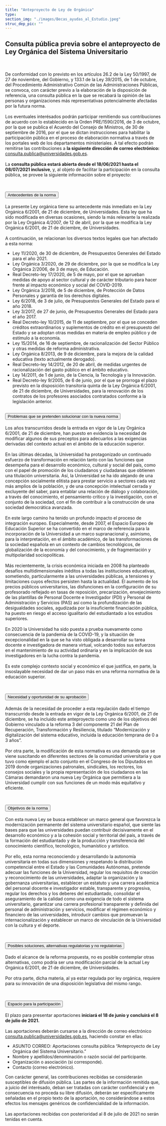 ```yaml
---
title: "Anteproyecto de Ley de Orgánica"
type: 
section_img: "./images/Becas_ayudas_al_Estudio.jpeg"
struc_dep_pic: ""
---
```

## Consulta pública previa sobre el anteproyecto de Ley Orgánica del Sistema Universitario
<br><br>
De conformidad con lo previsto en los artículos 26.2 de la Ley 50/1997, de 27 de noviembre, del Gobierno, y 133.1 de la Ley 39/2015, de 1 de octubre, del Procedimiento Administrativo Común de las Administraciones Públicas, se convoca, con carácter previo a la elaboración de la disposición de referencia, una consulta pública en la que se recabará la opinión de las personas y organizaciones más representativas potencialmente afectadas por la futura norma.  <br><br>
Los eventuales interésados podrán participar remitiendo sus contribuciones de acuerdo con lo establecido en la Orden PRE/1590/2016, de 3 de octubre, por la que se publica el Acuerdo del Consejo de Ministros, de 30 de septiembre de 2016, por el que se dictan instrucciones para habilitar la participación pública en el proceso de elaboración normativa a través de los portales web de los departamentos ministeriales. A tal efecto podrán remitirse las contribuciones a <b>la siguiente dirección de correo electrónico:</b> <a href="mailto:consulta.publica@universidades.gob.es">consulta.publica@universidades.gob.es</a>.  <br><br>
La <b>consulta pública estará abierta desde el 18/06/2021 hasta el 08/07/2021 inclusive</b>, y, al objeto de facilitar la participación en la consulta pública, se provee la siguiente información sobre el proyecto:<br><br>
<section>
    <article>
        <div class="container container_xl_accoordion p-0">
            <div class="row mt-4">
                <div class="col-lg-12 content_collapse mb-120">
                                <div class="accordion" id="accordionPanelsStayOpenExample">
                                    <div class="accordion-item">
                                        <h2 class="accordion-header" id="panelsStayOpen-headingOne">
                                            <button class="accordion-button collapsed" type="button" data-bs-toggle="collapse" data-bs-target="#panelsStayOpen-collapseOne" aria-expanded="false" aria-controls="panelsStayOpen-collapseOne">
                                               Antecedentes de la norma
                                            </button>
                                        </h2>
                                        <div id="panelsStayOpen-collapseOne" class="accordion-collapse collapse " aria-labelledby="panelsStayOpen-headingOne">
                                            <div class="accordion-body">
                                                <article id="section_link">
                                                    <div class="container-fluid">
                                                        <div class="row">
                                                            <div class="col-12">
                                                                La presente Ley orgánica tiene su antecedente más inmediato en la Ley Orgánica 6/2001, de 21 de diciembre, de Universidades. Esta ley que ha sido modificada en diversas ocasiones, siendo la más relevante la realizada por la Ley Orgánica 4/2007, de 12 de abril, por la que se modifica la Ley Orgánica 6/2001, de 21 de diciembre, de Universidades.  <br><br>
								A continuación, se relacionan los diversos textos legales que han afectado a esta norma:  
								<ul>
									<li>Ley 11/2020, de 30 de diciembre, de Presupuestos Generales del Estado para el año 2021. </li>
									<li>Ley Orgánica 3/2020, de 29 de diciembre, por la que se modifica la Ley Orgánica 2/2006, de 3 de mayo, de Educación. </li>
									<li>Real Decreto-ley 17/2020, de 5 de mayo, por el que se aprueban medidas de apoyo al sector cultural y de carácter tributario para hacer frente al impacto económico y social del COVID-2019. </li>
									<li>Ley Orgánica 3/2018, de 5 de diciembre, de Protección de Datos Personales y garantía de los derechos digitales. </li>
									<li>Ley 6/2018, de 3 de julio, de Presupuestos Generales del Estado para el año 2018. </li>
									<li>Ley 3/2017, de 27 de junio, de Presupuestos Generales del Estado para el año 2017. </li>
									<li>Real Decreto-ley 10/2015, de 11 de septiembre, por el que se conceden créditos extraordinarios y suplementos de crédito en el presupuesto del Estado y se adoptan otras medidas en materia de empleo público y de estímulo a la economía. </li>
									<li>Ley 15/2014, de 16 de septiembre, de racionalización del Sector Público y otras medidas de reforma administrativa. </li>
									<li>Ley Orgánica 8/2013, de 9 de diciembre, para la mejora de la calidad educativa (texto actualmente derogado). </li>
									<li>Real Decreto-ley 14/2012, de 20 de abril, de medidas urgentes de racionalización del gasto público en el ámbito educativo. </li>
									<li>Ley 14/2011, de 1 de junio, de la Ciencia, la Tecnología y la Innovación. </li>
									<li>Real Decreto-ley 9/2005, de 6 de junio, por el que se prorroga el plazo previsto en la disposición transitoria quinta de la Ley Orgánica 6/2001, de 21 de diciembre, de Universidades, para la renovación de los contratos de los profesores asociados contratados conforme a la legislación anterior.</li>
								</ul>
                                                            </div>
                                                        </div>
                                                    </div>
                                                </article>
                                            </div>
                                        </div>
                                    </div>
                                    <div class="accordion-item">
                                        <h2 class="accordion-header" id="panelsStayOpen-headingTwo">
                                            <button class="accordion-button collapsed" type="button" data-bs-toggle="collapse" data-bs-target="#panelsStayOpen-collapseTwo" aria-expanded="false">
                                                Problemas que se pretenden solucionar con la nueva norma
                                            </button>
                                        </h2>
                                        <div id="panelsStayOpen-collapseTwo" class="accordion-collapse collapse" aria-labelledby="panelsStayOpen-headingTwo">
                                            <div class="accordion-body">
                                                <article id="section_link">
                                                    <div class="container-fluid">
                                                        <div class="row">
                                                            <div class="col-12">
								Los años transcurridos desde la entrada en vigor de la Ley Orgánica 6/2001, de 21 de diciembre, han puesto en evidencia la necesidad de modificar algunos de sus preceptos para adecuarlos a las exigencias derivadas del contexto actual en el ámbito de la educación superior.  <br><br>
								En las últimas décadas, la Universidad ha protagonizado un continuado esfuerzo de transformación en relación tanto con las funciones que desempeña para el desarrollo económico, cultural y social del país, como con el papel de promoción de los ciudadanos y ciudadanas que obtienen una titulación universitaria. Así, la Universidad se ha ido alejando de una concepción socialmente elitista para prestar servicio a sectores cada vez más amplios de la población, y de una concepción intelectual cerrada y excluyente del saber, para entablar una relación de diálogo y colaboración, a través del conocimiento, el pensamiento crítico y la investigación, con el conjunto de la sociedad, con el fin de contribuir a la construcción de una sociedad democrática avanzada.  <br><br>
								En este largo camino ha tenido un profundo impacto el proceso de integración europeo. Especialmente, desde 2007, el Espacio Europeo de Educación Superior se ha convertido en el marco de referencia para la incorporación de la Universidad a un marco supranacional y, asimismo, para la interpretación, en el ámbito académico, de las transformaciones de la sociedad española en un contexto de cambios tecnológicos, de globalización de la economía y del conocimiento, y de fragmentación y multipolaridad sociopolíticas.  <br><br>
								Más recientemente, la crisis económica iniciada en 2008 ha planteado desafíos multidimensionales inéditos a todas las instituciones educativas, sometiendo, particularmente a las universidades públicas, a tensiones y limitaciones cuyos efectos persisten hasta la actualidad. El aumento de los precios públicos universitarios, las disfunciones en la configuración de su profesorado reflejado en tasas de reposición, precarización, envejecimiento de las plantillas de Personal Docente e Investigador (PDI) y Personal de Administración y Servicios (PAS) así como la profundización de las desigualdades sociales, agudizada por la insuficiente financiación pública, ha puesto en riesgo el acceso igualitario del estudiantado a los estudios superiores.  <br><br>
								En 2020 la Universidad ha sido puesta a prueba nuevamente como consecuencia de la pandemia de la COVID-19, y la situación de excepcionalidad en la que se ha visto obligada a desarrollar su tarea docente e investigadora de manera virtual, volcando todos sus esfuerzos en el mantenimiento de su actividad ordinaria y en la implicación de sus investigadores en la lucha contra la pandemia.  <br><br>
								Es este complejo contexto social y económico el que justifica, en parte, la insoslayable necesidad de dar un paso más en una reforma normativa de la educación superior.  <br><br>
                                                            </div>
                                                        </div>
                                                    </div>
                                                </article>
                                            </div>
                                        </div>
				</div>
                                    <div class="accordion-item">
                                        <h2 class="accordion-header" id="panelsStayOpen-headingTree">
                                            <button class="accordion-button collapsed" type="button" data-bs-toggle="collapse" data-bs-target="#panelsStayOpen-collapseTree" aria-expanded="false">
                                                 Necesidad y oportunidad de su aprobación
                                            </button>
                                        </h2>
                                        <div id="panelsStayOpen-collapseTree" class="accordion-collapse collapse" aria-labelledby="panelsStayOpen-headingTree">
                                            <div class="accordion-body">
                                                <article id="section_link">
                                                    <div class="container-fluid">
                                                        <div class="row">
                                                            <div class="col-12">
                                                        	Además de la necesidad de proceder a esta regulación dado el tiempo transcurrido desde la entrada en vigor de la Ley Orgánica 6/2001, de 21 de diciembre, se ha incluido este anteproyecto como uno de los objetivos del Gobierno vinculado a la reforma 3 del componente 21 del Plan de Recuperación, Transformación y Resiliencia, titulado “Modernización y digitalización del sistema educativo, incluida la educación temprana de 0 a 3 años”.  <br><br>
								Por otra parte, la modificación de esta normativa es una demanda que se viene suscitando en diferentes sectores de la comunidad universitaria y que tuvo como ejemplo el acto conjunto en el Congreso de los Diputados en 2019 donde organizaciones patronales, sindicales, los rectores, los consejos sociales y la propia representación de los ciudadanos en las Cámaras demandaron una nueva Ley Orgánica que permitiera a la Universidad cumplir con sus funciones de un modo más equitativo y eficiente. <br><br> 
								</div>
                                                        </div>
                                                    </div>
                                                </article>
                                            </div>
                                        </div>
                                    </div>
                                    <div class="accordion-item">
                                        <h2 class="accordion-header" id="panelsStayOpen-headingFour">
                                            <button class="accordion-button collapsed" type="button" data-bs-toggle="collapse" data-bs-target="#panelsStayOpen-collapseFour" aria-expanded="false">
                                                Objetivos de la norma
						</button>
                                        </h2>
                                        <div id="panelsStayOpen-collapseFour" class="accordion-collapse collapse" aria-labelledby="panelsStayOpen-headingFour">
                                            <div class="accordion-body">
                                                <article id="section_link">
                                                    <div class="container-fluid">
                                                        <div class="row">
                                                            <div class="col-12">
                                                              Con esta nueva Ley se busca establecer un marco general que favorezca la modernización permanente del sistema universitario español, que siente las bases para que las universidades puedan contribuir decisivamente en el desarrollo económico y a la cohesión social y territorial del país, a través de la formación del estudiantado y de la producción y transferencia del conocimiento científico, tecnológico, humanístico y artístico.<br><br>
								Por ello, esta norma reconociendo y desarrollando la autonomía universitaria en todas sus dimensiones y respetando la distribución competencial entre el Estado y las Comunidades Autónomas, pretende adecuar las funciones de la Universidad, regular los requisitos de creación y reconocimiento de las universidades, adaptar la organización y la gobernanza universitarias, establecer un estatuto y una carrera académica del personal docente e investigador estable, transparente y progresiva, regular los derechos y los deberes del estudiantado, consolidar el aseguramiento de la calidad como una exigencia de todo el sistema universitario, garantizar una carrera profesional transparente y definida del personal de administración y servicios, modificar el régimen económico y financiero de las universidades, introducir cambios que promuevan la internacionalización y establecer un marco de vinculación de la Universidad con la cultura y el deporte.<br><br>
                                                          </div>
                                                        </div>
                                                    </div>
                                                </article>
                                            </div>
                                        </div>
					</div>
										<div class="accordion-item">
                                        <h2 class="accordion-header" id="panelsStayOpen-headingFive">
                                            <button class="accordion-button collapsed" type="button" data-bs-toggle="collapse" data-bs-target="#panelsStayOpen-collapseFive" aria-expanded="false">
                                                Posibles soluciones, alternativas regulatorias y no regulatorias
                                            </button>
                                        </h2>
                                        <div id="panelsStayOpen-collapseFive" class="accordion-collapse collapse" aria-labelledby="panelsStayOpen-headingFive">
                                            <div class="accordion-body">
                                                <article id="section_link">
                                                    <div class="container-fluid">
                                                        <div class="row">
                                                            <div class="col-12">
                                                                Dado el alcance de la reforma propuesta, no es posible contemplar otras alternativas, como podría ser una modificación parcial de la actual Ley Orgánica 6/2001, de 21 de diciembre, de Universidades.<br><br>
								Por otra parte, dicha materia, al ya estar regulada por ley orgánica, requiere para su innovación de una disposición legislativa del mismo rango.<br><br>
                                                            </div>
                                                        </div>
                                                    </div>
                                                </article>
                                            </div>
                                        </div>
                                    </div>
					<div class="accordion-item">
                                        <h2 class="accordion-header" id="panelsStayOpen-headingSix">
                                            <button class="accordion-button collapsed" type="button" data-bs-toggle="collapse" data-bs-target="#panelsStayOpen-collapseSix" aria-expanded="false">
                                                Espacio para la participación
                                            </button>
                                        </h2>
                                        <div id="panelsStayOpen-collapseSix" class="accordion-collapse collapse" aria-labelledby="panelsStayOpen-headingSix">
                                            <div class="accordion-body">
                                                <article id="section_link">
                                                    <div class="container-fluid">
                                                        <div class="row">
                                                            <div class="col-12">
								El plazo para presentar aportaciones <b>iniciará el 18 de junio y concluirá el 8 de julio de 2021.</b><br><br>
								Las aportaciones deberán cursarse a la dirección de correo electrónico <a href="mailto:consulta.publica@universidades.gob.es">consulta.publica@universidades.gob.es</a>, haciendo constar en ellas:  
								<ul>
									<li>ASUNTO CORREO: Aportaciones consulta pública “Anteproyecto de Ley Orgánica del Sistema Universitario.” </li>
									<li>Nombre y apellidos/denominación o razón social del participante. </li>
									<li>Organización o asociación (si corresponde). </li>
									<li>Contacto (correo electrónico). </li>
								</ul>
								Con carácter general, las contribuciones recibidas se considerarán susceptibles de difusión pública. Las partes de la información remitida que, a juicio del interésado, deban ser tratadas con carácter confidencial y en consecuencia no proceda su libre difusión, deberán ser específicamente señaladas en el propio texto de la aportación, no considerándose a estos efectos los mensajes genéricos de confidencialidad de la información.  <br><br>
								Las aportaciones recibidas con posterioridad al 8 de julio de 2021 no serán tenidas en cuenta.  <br><br>
 							</div>
                                            </div>
                                        </div>
                                    </article>
                                </div>
                            </div>
                        </div>         
                    </div>
                </div>
            </div>
        </div>
    </article>
</section>